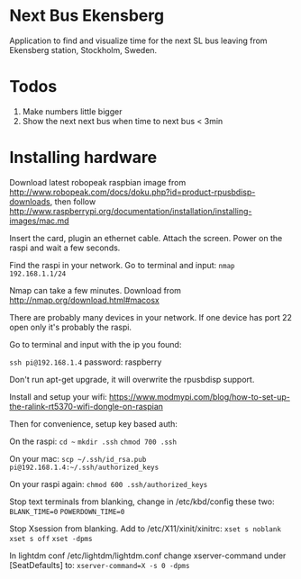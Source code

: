 # Next Bus Ekensberg
Application to find and visualize time for the next SL bus leaving from Ekensberg station, Stockholm, Sweden. 

# Todos
1. Make numbers little bigger
1. Show the next next bus when time to next bus < 3min

# Installing hardware
Download latest robopeak raspbian image from http://www.robopeak.com/docs/doku.php?id=product-rpusbdisp-downloads, then follow http://www.raspberrypi.org/documentation/installation/installing-images/mac.md

Insert the card, plugin an ethernet cable. Attach the screen. Power on the raspi and wait a few seconds.

Find the raspi in your network. Go to terminal and input:
`nmap 192.168.1.1/24`

Nmap can take a few minutes. Download from http://nmap.org/download.html#macosx

There are probably many devices in your network. If one device has port 22 open only it's probably the raspi.

Go to terminal and input with the ip you found:

`ssh pi@192.168.1.4`
password: raspberry

Don't run apt-get upgrade, it will overwrite the rpusbdisp support.

Install and setup your wifi: https://www.modmypi.com/blog/how-to-set-up-the-ralink-rt5370-wifi-dongle-on-raspian

Then for convenience, setup key based auth:

On the raspi:
`cd ~`
`mkdir .ssh`
`chmod 700 .ssh`

On your mac:
`scp ~/.ssh/id_rsa.pub pi@192.168.1.4:~/.ssh/authorized_keys`

On your raspi again:
`chmod 600 .ssh/authorized_keys`

Stop text terminals from blanking, change in /etc/kbd/config these two:
`BLANK_TIME=0`
`POWERDOWN_TIME=0`

Stop Xsession from blanking. Add to /etc/X11/xinit/xinitrc:
`xset s noblank`
`xset s off`
`xset -dpms`

In lightdm conf /etc/lightdm/lightdm.conf change xserver-command under [SeatDefaults] to:
`xserver-command=X -s 0 -dpms`